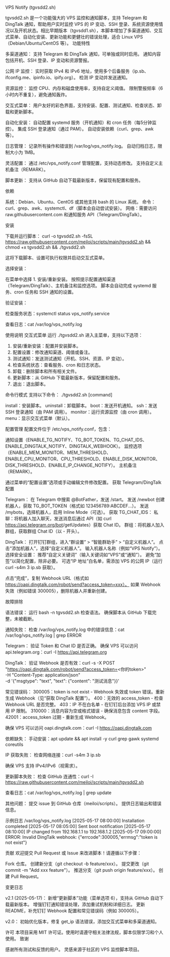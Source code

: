 VPS Notify (tgvsdd2.sh)

tgvsdd2.sh 是一个功能强大的 VPS 监控和通知脚本，支持 Telegram 和 DingTalk 通知，帮助用户实时监控 VPS 的 IP 变动、SSH 登录、系统资源使用情况以及开机状态。相比早期版本（tgvsdd1.sh），本脚本增加了多渠道通知、交互式菜单、自动化安装、更新功能和更健壮的错误处理，适合 Linux VPS（Debian/Ubuntu/CentOS 等）。
功能特性

多渠道通知：
支持 Telegram 和 DingTalk 通知，可单独或同时启用。
通知内容包括开机、SSH 登录、IP 变动和资源警报。


公网 IP 监控：
实时获取 IPv4 和 IPv6 地址，使用多个后备服务（ip.sb、ifconfig.me、ipinfo.io、ipify.org）。
检测 IP 变动并发送通知。


资源监控：
监控 CPU、内存和磁盘使用率，支持自定义阈值。
限制警报频率（6小时内不重复），避免通知轰炸。


交互式菜单：
用户友好的彩色界面，支持安装、配置、测试通知、检查状态、卸载和更新脚本。


自动化安装：
自动配置 systemd 服务（开机通知）和 cron 任务（每5分钟监控）。
集成 SSH 登录通知（通过 PAM）。
自动安装依赖（curl、grep、awk 等）。


日志管理：
记录所有操作和错误到 /var/log/vps_notify.log。
自动归档日志，限制大小为 1MB。


灵活配置：
通过 /etc/vps_notify.conf 管理配置，支持动态修改。
支持自定义主机备注（REMARK）。


脚本更新：
支持从 GitHub 自动下载最新版本，保留现有配置和服务。



依赖

系统：Debian、Ubuntu、CentOS 或其他支持 bash 的 Linux 系统。
命令：curl、grep、awk、systemctl、df（脚本会自动尝试安装）。
网络：需要访问 raw.githubusercontent.com 和通知服务 API（Telegram/DingTalk）。

安装

下载并运行脚本：
curl -o tgvsdd2.sh -fsSL https://raw.githubusercontent.com/meiloi/scripts/main/tgvsdd2.sh && chmod +x tgvsdd2.sh && ./tgvsdd2.sh

这将下载脚本、设置可执行权限并启动交互式菜单。

选择安装：

在菜单中选择 1. 安装/重新安装。
按照提示配置通知渠道（Telegram/DingTalk）、主机备注和监控选项。
脚本会自动完成 systemd 服务、cron 任务和 SSH 通知的设置。


验证安装：

检查服务状态：systemctl status vps_notify.service


查看日志：cat /var/log/vps_notify.log





使用说明
交互式菜单
运行 ./tgvsdd2.sh 进入主菜单，支持以下选项：

1. 安装/重新安装：配置并安装脚本。
2. 配置设置：修改通知渠道、阈值或备注。
3. 测试通知：发送测试通知（开机、SSH、资源、IP 变动）。
4. 检查系统状态：查看服务、cron 和日志状态。
5. 卸载：删除脚本和所有相关文件。
6. 更新脚本：从 GitHub 下载最新版本，保留配置和服务。
0. 退出：退出脚本。

命令行模式
支持以下命令：
./tgvsdd2.sh [command]


install：安装脚本。
uninstall：卸载脚本。
boot：发送开机通知。
ssh：发送 SSH 登录通知（由 PAM 调用）。
monitor：运行资源监控（由 cron 调用）。
menu：显示交互式菜单（默认）。

配置管理
配置文件位于 /etc/vps_notify.conf，包含：

通知设置（ENABLE_TG_NOTIFY、TG_BOT_TOKEN、TG_CHAT_IDS、ENABLE_DINGTALK_NOTIFY、DINGTALK_WEBHOOK）。
监控选项（ENABLE_MEM_MONITOR、MEM_THRESHOLD、ENABLE_CPU_MONITOR、CPU_THRESHOLD、ENABLE_DISK_MONITOR、DISK_THRESHOLD、ENABLE_IP_CHANGE_NOTIFY）。
主机备注（REMARK）。

通过菜单的“配置设置”选项或手动编辑文件修改配置。
获取 Telegram/DingTalk 配置

Telegram：
在 Telegram 中搜索 @BotFather，发送 /start。
发送 /newbot 创建机器人，获取 TG_BOT_TOKEN（格式如 123456789:ABCDEF...）。
发送 /mybots，选择机器人，启用 Inline Mode（可选）。
获取 TG_CHAT_IDS：
私聊：将机器人加入聊天，发送消息后通过 API（如 curl https://api.telegram.org/bot<TOKEN>/getUpdates）获取 Chat ID。
群组：将机器人加入群组，获取群组 Chat ID（以 - 开头）。




DingTalk：
打开钉钉群组，进入“群设置” > “智能群助手” > “自定义机器人”。
点击“添加机器人”，选择“自定义机器人”。
输入机器人名称（例如“VPS Notify”）。
选择安全设置：
推荐“自定义关键词”（输入关键词如“VPS”或“通知”）。
避免“加签”以简化配置，除非必要。
可选“IP 地址”白名单，需添加 VPS 的公网 IP（运行 curl -s4m 3 ip.sb 获取）。


点击“完成”，复制 Webhook URL（格式如 https://oapi.dingtalk.com/robot/send?access_token=xxx）。
如果 Webhook 失效（例如错误 300005），删除机器人并重新创建。



故障排除

语法错误：
运行 bash -n tgvsdd2.sh 检查语法。
确保脚本从 GitHub 下载完整，未被截断。


通知失败：
检查 /var/log/vps_notify.log 中的错误信息：cat /var/log/vps_notify.log | grep ERROR


Telegram：
验证 Token 和 Chat ID 是否正确。
确保 VPS 可以访问 api.telegram.org：curl -I https://api.telegram.org




DingTalk：
验证 Webhook 是否有效：curl -s -X POST "https://oapi.dingtalk.com/robot/send?access_token=<你的token>" \
    -H "Content-Type: application/json" \
    -d '{"msgtype": "text", "text": {"content": "测试消息"}}'


常见错误码：
300005：token is not exist - Webhook 失效或 token 错误。重新生成 Webhook（见“获取 DingTalk 配置”）。
400：无效的 access_token - 检查 Webhook URL 是否完整。
403：IP 不在白名单 - 在钉钉后台添加 VPS IP 或禁用 IP 限制。
310000：消息内容为空或格式错误 - 确保消息包含 content 字段。
42001：access_token 过期 - 重新生成 Webhook。


确保 VPS 可以访问 oapi.dingtalk.com：curl -I https://oapi.dingtalk.com






依赖缺失：
手动安装：apt update && apt install -y curl grep gawk systemd coreutils




IP 获取失败：
检查网络连接：curl -s4m 3 ip.sb


确保 VPS 支持 IPv4/IPv6（视需求）。


更新脚本失败：
检查 GitHub 连通性：curl -I https://raw.githubusercontent.com/meiloi/scripts/main/tgvsdd2.sh


查看日志：cat /var/log/vps_notify.log | grep update




其他问题：
提交 issue 到 GitHub 仓库（meiloi/scripts）。
提供日志输出和错误信息。



示例日志
/var/log/vps_notify.log
[2025-05-17 08:00:00] Installation completed
[2025-05-17 08:05:00] Sent boot notification
[2025-05-17 08:10:00] IP changed from 192.168.1.1 to 192.168.1.2
[2025-05-17 09:00:00] ERROR: Invalid DingTalk webhook: {"errcode":300005,"errmsg":"token is not exist"}

贡献
欢迎提交 Pull Request 或 Issue 来改进脚本！请遵循以下步骤：

Fork 仓库。
创建新分支（git checkout -b feature/xxx）。
提交更改（git commit -m "Add xxx feature"）。
推送分支（git push origin feature/xxx）。
创建 Pull Request。

变更日志

v2.1 (2025-05-17)：
新增“更新脚本”功能（菜单选项 6），支持从 GitHub 自动下载最新版本。
增强钉钉通知错误处理，添加重试机制和详细日志。
更新 README，补充钉钉 Webhook 配置和常见错误码（例如 300005）。


v2.0：
初始优化版本，修复 get_ip 语法错误，添加交互式菜单和多渠道通知。



许可
本项目采用 MIT 许可证。使用时请遵守相关法律法规，脚本仅限学习和个人使用。
致谢

感谢所有测试和反馈的用户。
灵感来源于社区的 VPS 监控脚本项目。

